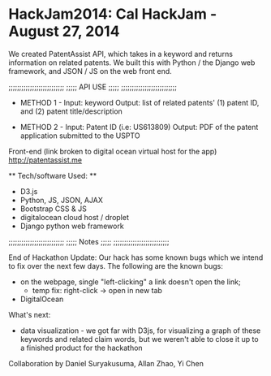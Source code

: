 HackJam2014: Cal HackJam - August 27, 2014
=============

We created PatentAssist API, which takes in a keyword and returns information on related patents.
We built this with Python / the Django web framework, and JSON / JS on the web front end. 


;;;;;;;;;;;;;;;;;;;;;;;;;;
;;;;;     API USE    ;;;;;
;;;;;;;;;;;;;;;;;;;;;;;;;;

- METHOD 1 -
Input: keyword
Output: list of related patents' (1) patent ID, and (2) patent title/description


- METHOD 2 -
Input: Patent ID (i.e: US613809)
Output: PDF of the patent application submitted to the USPTO

Front-end (link broken to digital ocean virtual host for the app)
http://patentassist.me


** Tech/software Used: **
- D3.js
- Python, JS, JSON, AJAX
- Bootstrap CSS & JS
- digitalocean cloud host / droplet
- Django python web framework


;;;;;;;;;;;;;;;;;;;;;;;;;;
;;;;;      Notes     ;;;;;
;;;;;;;;;;;;;;;;;;;;;;;;;;

End of Hackathon Update: Our hack has some known bugs which we intend to fix over the next few days.
The following are the known bugs: 
- on the webpage, single "left-clicking" a link doesn't open the link;
    - temp fix: right-click -> open in new tab
- DigitalOcean

What's next:
- data visualization - we got far with D3js, for visualizing a graph of these keywords and related claim words, but we weren't able to close it up to a finished product for the hackathon


Collaboration by Daniel Suryakusuma, Allan Zhao, Yi Chen


